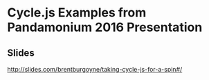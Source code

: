 # Cycle.js Examples from Pandamonium 2016 Presentation

## Slides

http://slides.com/brentburgoyne/taking-cycle-js-for-a-spin#/

